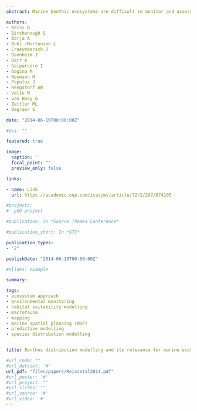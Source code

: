 ```yaml
---
abstract: Marine benthic ecosystems are difficult to monitor and assess, which is in contrast to modern ecosystem-based management requiring detailed information at all important ecological and anthropogenic impact levels. Ecosystem management needs to ensure a sustainable exploitation of marine resources as well as the protection of sensitive habitats, taking account of potential multiple-use conﬂicts and impacts over large spatial scales. The urgent need for large scale spatial data on benthic species and communities resulted in an increasing application of distribution modelling. The use of DM techniques enables to employ full spatial coverage data of environmental variables to predict benthic spatial distribution patterns. Especially, statistical DMs have opened new possibilities for ecosystem management applications, since they are straightforward and the outputs are easy to interpret and communicate. Mechanistic modelling techniques, targeting the fundamental niche of species, and Bayesian belief networks are the most promising to further improve DM performance in the marine realm. There are many actual and potential management applications of DMs in the marine benthic environment, these are early warning systems for species invasion and pest control, to assess distribution probabilities of species to be protected, uses in monitoring design and spatial management frameworks, and establishing long term ecosystem management measures accounting for future climate-driven changes in the ecosystem. It is important to acknowledge also the limitations associated with DM applications in a marine management context as well as considering new areas for future DM developments. Tools such as DMs are suitable to forecast the possible effects of climate change on benthic species distribution patterns and hence could help to steer present day ecosystem management.

authors:
- Reiss H
- Birchenough S
- Borja A
- Buhl –Mortensen L
- Craeymeersch J
- Dannheim J
- Darr A
- Galparsoro I
- Gogina M
- Neumann H
- Populus J
- Rengstorf AM
- Valle M
- van Hoey G
- Zettler ML
- Degraer S

date: "2014-06-19T00:00:00Z"

#doi: ""

featured: true

image:
  caption: ''
  focal_point: ""
  preview_only: false

links:

- name: Link
  url: https://academic.oup.com/icesjms/article/72/2/297/674105

#projects:
#- phD-project

#publication: In *Source Themes Conference*

#publication_short: In *STC*

publication_types:
- "2"

publishDate: "2014-06-19T00:00:00Z"

#slides: example

summary: 

tags:
- ecosystem approach
- environmental monitoring
- habitat suitability modelling
- macrofauna
- mapping
- marine spatial planning (MSP)
- predictive modelling
- species distribution modelling


title: Benthos distribution modelling and its relevance for marine ecosystem management 

#url_code: ""
#url_dataset: '#'
url_pdf: "files/papers/Reissetal2014.pdf"
#url_poster: '#'
#url_project: ""
#url_slides: ""
#url_source: '#'
#url_video: '#'
---
```


